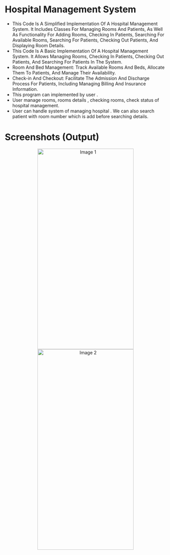 # Hospital Management System

- This Code Is A Simplified Implementation Of A Hospital Management System. It Includes Classes For Managing Rooms And Patients, As Well As Functionality For Adding 
  Rooms, Checking In Patients, Searching For Available Rooms, Searching For Patients, Checking Out Patients, And Displaying Room Details.
- This Code Is A Basic Implementation Of A Hospital Management System. It Allows Managing Rooms, Checking In Patients, Checking Out Patients, And Searching For 
  Patients In The System.
- Room And Bed Management: Track Available Rooms And Beds, Allocate Them To Patients, And Manage Their Availability.
- Check-in And Checkout: Facilitate The Admission And Discharge Process For Patients, Including Managing Billing And Insurance Information.
- This program can implemented by user .
- User manage rooms, rooms details , checking rooms, check status of hospital management.
- User can handle system of managing hospital . We can also search patient with room number which is add before searching details.

# Screenshots (Output)
<div align="center">
  <img src="![image](https://github.com/BansiParekh/College_projects/assets/137907186/8f30d188-500d-493f-b948-23dbeeb4ea70)" alt="Image 1" width="300" height="625" />
  <img src="![image](https://github.com/BansiParekh/College_projects/assets/137907186/8f30d188-500d-493f-b948-23dbeeb4ea70)" alt="Image 2" width="300" height="625" />
</div>


